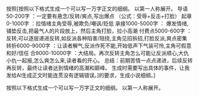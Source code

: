 按照[按照以下格式生成一个可以写一万字正文的细纲。 
以第一人称展开。 导语50-200字 ：一定要有悬念/反转/爽点,写出爆点 （公式：受辱+反击+打脸） 起章0-1000字 ：拉情绪主角受辱,被欺负/嘲讽/贬低 承接1000-5000字 ： 爆发情绪,铺垫反击,把最气人的片段放上，然后主角打脸，拉小高潮 付费点5000-600字 ：反转,可以逐层递进反转,如反派各种陷害/阻挠,主角见招拆招,打脸反派,爽点密集 转折6000-9000字 ：让读者解气,反派作死不能,开始低声下气装可怜,主角可假意和好/信任 合9000-10000字 ：大结局。再次反转主角怎么可能让反派顺心,大仇小仇一起报,怎么爽怎么来,读者看的开心。 
总结：前期苦情一点点递进，后续反转再反转，最终让读者达到情绪的高潮和巅峰。 生成时需要写出具体的事件，让我发给AI生成正文时能连贯没有逻辑错误。]的要求，生成小说细纲。]

按照以下格式生成一个可以写一万字正文的细纲。 以第一人称展开。